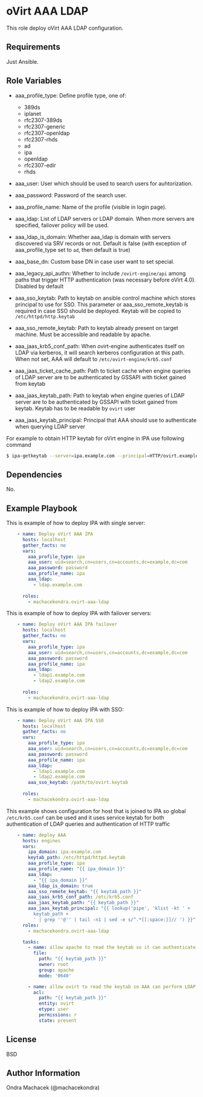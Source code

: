 oVirt AAA LDAP
==============

This role deploy oVirt AAA LDAP configuration.

Requirements
------------

Just Ansible.

Role Variables
--------------

* aaa_profile_type: Define profile type, one of: 

   - 389ds
   - iplanet
   - rfc2307-389ds
   - rfc2307-generic
   - rfc2307-openldap
   - rfc2307-rhds
   - ad
   - ipa
   - openldap
   - rfc2307-edir
   - rhds

* aaa_user: User which should be used to search users for auhtorization.
* aaa_password: Password of the search user.
* aaa_profile_name: Name of the profile (visible in login page).
* aaa_ldap: List of LDAP servers or LDAP domain. When more servers are specified, failover policy will be used.
* aaa_ldap_is_domain: Whether aaa_ldap is domain with servers discovered via SRV records or not. Default is false (with exception of aaa_profile_type set to `ad`, then default is true)
* aaa_base_dn: Custom base DN in case user want to set special.
* aaa_legacy_api_authn: Whether to include `/ovirt-engine/api` among paths that trigger HTTP authentication (was necessary before oVirt 4.0). Disabled by default
* aaa_sso_keytab: Path to keytab on ansible control machine which stores principal to use for SSO. This parameter or aaa_sso_remote_keytab is required in case SSO should be deployed. Keytab will be copied to `/etc/httpd/http.keytab`
* aaa_sso_remote_keytab: Path to keytab already present on target machine. Must be accessible and readable by apache.
* aaa_jaas_krb5_conf_path: When ovirt-engine authenticates itself on LDAP via kerberos, it will search kerberos configuration at this path. When not set, AAA will default to `/etc/ovirt-engine/krb5.conf`
* aaa_jaas_ticket_cache_path: Path to ticket cache when engine queries of LDAP server are to be authenticated by GSSAPI with ticket gained from keytab
* aaa_jaas_keytab_path: Path to keytab when engine queries of LDAP server are to be authenticated by GSSAPI with ticket gained from keytab. Keytab has to be readable by `ovirt` user
* aaa_jaas_keytab_principal: Principal that AAA should use to authenticate when querying LDAP server

For example to obtain HTTP keytab for oVirt engine in IPA use following command
```bash
$ ipa-getkeytab --server=ipa.example.com --principal=HTTP/ovirt.example.com --keytab=ovirt.keytab
```

Dependencies
------------

No.

Example Playbook
----------------

This is example of how to deploy IPA with single server:

```yaml
    - name: Deploy oVirt AAA IPA
      hosts: localhost
      gather_facts: no
      vars:
        aaa_profile_type: ipa
        aaa_user: uid=search,cn=users,cn=accounts,dc=example,dc=com
        aaa_password: password
        aaa_profile_name: ipa
        aaa_ldap:
          - ldap.example.com
    
      roles:
        - machacekondra.ovirt-aaa-ldap
```

This is example of how to deploy IPA with failover servers:

```yaml
    - name: Deploy oVirt AAA IPA failover
      hosts: localhost
      gather_facts: no
      vars:
        aaa_profile_type: ipa
        aaa_user: uid=search,cn=users,cn=accounts,dc=example,dc=com
        aaa_password: password
        aaa_profile_name: ipa
        aaa_ldap:
          - ldap1.example.com
          - ldap2.example.com
    
      roles:
        - machacekondra.ovirt-aaa-ldap
```

This is example of how to deploy IPA with SSO:

```yaml
    - name: Deploy oVirt AAA IPA SSO
      hosts: localhost
      gather_facts: no
      vars:
        aaa_profile_type: ipa
        aaa_user: uid=search,cn=users,cn=accounts,dc=example,dc=com
        aaa_password: password
        aaa_profile_name: ipa
        aaa_ldap:
          - ldap1.example.com
          - ldap2.example.com
        aaa_sso_keytab: /path/to/ovirt.keytab
    
      roles:
        - machacekondra.ovirt-aaa-ldap
```

This example shows configuration for host that is joined to IPA so global `/etc/krb5.conf` can be used and it uses service keytab for both authentication of LDAP queries and authentication of HTTP traffic

```yaml
    - name: deploy AAA
      hosts: engines
      vars:
        ipa_domain: ipa.example.com
        keytab_path: /etc/httpd/httpd.keytab
        aaa_profile_type: ipa
        aaa_profile_name: "{{ ipa_domain }}"
        aaa_ldap:
          - "{{ ipa_domain }}"
        aaa_ldap_is_domain: true
        aaa_sso_remote_keytab: "{{ keytab_path }}"
        aaa_jaas_krb5_conf_path: /etc/krb5.conf
        aaa_jaas_keytab_path: "{{ keytab_path }}"
        aaa_jaas_keytab_principal: "{{ lookup('pipe', 'klist -kt ' +
          keytab_path +
          ' | grep ''@'' | tail -n1 | sed -e s/^.*[[:space:]]// ') }}"
      roles:
        - machacekondra.ovirt-aaa-ldap

      tasks:
        - name: allow apache to read the keytab so it can authenticate users
          file:
            path: "{{ keytab_path }}"
            owner: root
            group: apache
            mode: '0640'

        - name: allow ovirt to read the keytab so AAA can perform LDAP queries
          acl:
            path: "{{ keytab_path }}"
            entity: ovirt
            etype: user
            permissions: r
            state: present
```

License
-------

BSD

Author Information
------------------

Ondra Machacek (@machacekondra)
